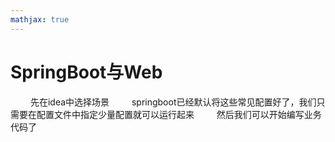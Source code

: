 ```yaml
---
mathjax: true
---
```


# SpringBoot与Web
&emsp;&emsp; 先在idea中选择场景
&emsp;&emsp; springboot已经默认将这些常见配置好了，我们只需要在配置文件中指定少量配置就可以运行起来
&emsp;&emsp; 然后我们可以开始编写业务代码了


